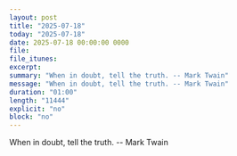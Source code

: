```yaml
---
layout: post
title: "2025-07-18"
today: "2025-07-18"
date: 2025-07-18 00:00:00 0000
file:
file_itunes:
excerpt:
summary: "When in doubt, tell the truth. -- Mark Twain"
message: "When in doubt, tell the truth. -- Mark Twain"
duration: "01:00"
length: "11444"
explicit: "no"
block: "no"
---
```

When in doubt, tell the truth. -- Mark Twain

